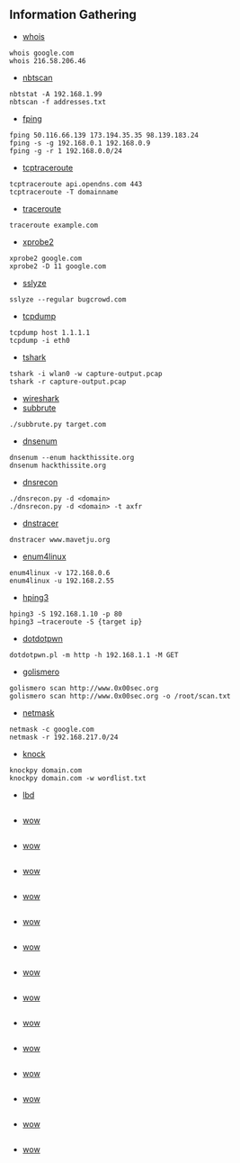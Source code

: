 ## Information Gathering
* [whois](https://www.tecmint.com/whois-command-get-domain-and-ip-address-information/) 
``` 
whois google.com
whois 216.58.206.46
```
* [nbtscan](https://www.darknet.org.uk/2017/09/nbtscan-download-netbios-scanner-for-windows-linux/)
``` 
nbtstat -A 192.168.1.99
nbtscan -f addresses.txt
```
* [fping](https://fping.org/)
``` 
fping 50.116.66.139 173.194.35.35 98.139.183.24
fping -s -g 192.168.0.1 192.168.0.9
fping -g -r 1 192.168.0.0/24
```
* [tcptraceroute](https://linux.die.net/man/1/tcptraceroute)
``` 
tcptraceroute api.opendns.com 443
tcptraceroute -T domainname
```
* [traceroute](https://linux.die.net/man/8/traceroute)
``` 
traceroute example.com
```
* [xprobe2](https://linux.die.net/man/1/xprobe2)
``` 
xprobe2 google.com
xprobe2 -D 11 google.com
```
* [sslyze](https://tools.kali.org/information-gathering/sslyze)
``` 
sslyze --regular bugcrowd.com
```
* [tcpdump](https://opensource.com/article/18/10/introduction-tcpdump)
``` 
tcpdump host 1.1.1.1
tcpdump -i eth0
```
* [tshark](https://www.wireshark.org/docs/man-pages/tshark.html)
``` 
tshark -i wlan0 -w capture-output.pcap
tshark -r capture-output.pcap
```
* [wireshark](https://www.wireshark.org/)
* [subbrute](https://github.com/TheRook/subbrute)
``` 
./subbrute.py target.com
```
* [dnsenum](https://tools.kali.org/information-gathering/dnsenum)
``` 
dnsenum --enum hackthissite.org
dnsenum hackthissite.org
```
* [dnsrecon](https://tools.kali.org/information-gathering/dnsrecon)
``` 
./dnsrecon.py -d <domain>
./dnsrecon.py -d <domain> -t axfr
```
* [dnstracer](https://tools.kali.org/information-gathering/dnstracer)
``` 
dnstracer www.mavetju.org
```
* [enum4linux](https://tools.kali.org/information-gathering/enum4linux)
``` 
enum4linux -v 172.168.0.6
enum4linux -u 192.168.2.55
```
* [hping3](https://tools.kali.org/information-gathering/hping3)
``` 
hping3 -S 192.168.1.10 -p 80
hping3 –traceroute -S {target ip}
```
* [dotdotpwn](https://tools.kali.org/information-gathering/dotdotpwn)
``` 
dotdotpwn.pl -m http -h 192.168.1.1 -M GET
```
* [golismero](https://tools.kali.org/information-gathering/golismero)
``` 
golismero scan http://www.0x00sec.org 
golismero scan http://www.0x00sec.org -o /root/scan.txt 
```
* [netmask](https://chousensha.github.io/blog/2017/07/07/netmask-kali-linux-tools/)
``` 
netmask -c google.com
netmask -r 192.168.217.0/24
```
* [knock](https://kalilinuxtutorials.com/knock-enumerate-subdomains/)
``` 
knockpy domain.com
knockpy domain.com -w wordlist.txt
```
* [lbd](https://tools.kali.org/information-gathering/lbd)
``` 

```
* [wow](https://www.google.com/)
``` 

```
* [wow](https://www.google.com/)
``` 

```
* [wow](https://www.google.com/)
``` 

```
* [wow](https://www.google.com/)
``` 

```
* [wow](https://www.google.com/)
``` 

```
* [wow](https://www.google.com/)
``` 

```
* [wow](https://www.google.com/)
``` 

```
* [wow](https://www.google.com/)
``` 

```
* [wow](https://www.google.com/)
``` 

```
* [wow](https://www.google.com/)
``` 

```
* [wow](https://www.google.com/)
``` 

```
* [wow](https://www.google.com/)
``` 

```
* [wow](https://www.google.com/)
``` 

```
* [wow](https://www.google.com/)
``` 

```
